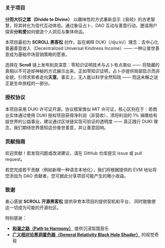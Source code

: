 ### 关于项目  
**分而大衍之筮（Divide to Divine）** 以趣味性的方式重新显示《易经》的古老智慧，将其转化为现代互动体验。通过象征占卜、DAO 互动与善意行动，邀请用户探索**分和爱**如何塑造个人洞见与集体命运。  

本项目最初为 **SCROLL 黑客松** 创作，旨在阐释 DUKI（/dju:ki/）理念：去中心化普遍善意收入（Decentralized Universal Kindness Income）—— 一种让普世善意成为基础市场营销策略的愿景。  

选择在 **Scroll** 链上发布别具深意：零知识证明技术与占卜有点类似 —— 将隐藏的真相以不可逆却神秘的方式展示出来。正如零知识证明，占卜亦提供局部启示而非全貌，引领求索者走向**天意**。事实上，无人能以科学全然知晓 —— 而这未解之谜正是生命旅程的一部分。  

### 授权协议  
本项目采用 DUKI 许可证开源。协议框架类似 MIT 许可证，核心区别在于：若商业实体通过使用 DUKI 授权项目获得净利润（非营收），须将利润的 1% 捐赠给有益世界的公益事业，建议通过区块链实现可验证的透明度 —— 真正践行 DUKI 理念。我们期待世界感知这份普世善意，并让善意回响。  

### 贡献指南  
欢迎贡献！若发现问题或改进建议，请在 GitHub 仓库提交 issue 或 pull request。  

若您完成若干贡献（例如新增一种语言本地化），我们将根据提供的 EVM 地址将您添加为 DAO 贡献者，您可据此分享项目可能产生的微小收益。  

### 致谢  
衷心感谢 **SCROLL 开源黑客松** 提供孕育本项目的提供契机和平台， 同时致敬使这一切成为可能的开源社区。  

特别感谢：  
- **[和谐之路（Path to Harmony）](https://pixabay.com/music/ambient-path-to-harmony-313385/)** 提供沉浸氛围音乐  
- **[广义相对论黑洞着色器（General Relativity Black Hole Shader）](https://www.shadertoy.com/view/ttByDR)** 的视觉奇观  
